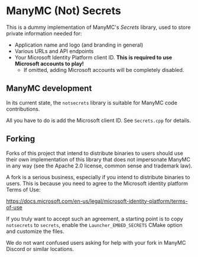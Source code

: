 # ManyMC (Not) Secrets

This is a dummy implementation of ManyMC's _Secrets_ library, used to store private information needed for:
- Application name and logo (and branding in general)
- Various URLs and API endpoints
- Your Microsoft Identity Platform client ID. **This is required to use Microsoft accounts to play!**
  - If omitted, adding Microsoft accounts will be completely disabled.

## ManyMC development

In its current state, the `notsecrets` library is suitable for ManyMC code contributions.

All you have to do is add the Microsoft client ID. See `Secrets.cpp` for details.

## Forking

Forks of this project that intend to distribute binaries to users should use their own implementation of this library that does not impersonate ManyMC in any way (see the Apache 2.0 license, common sense and trademark law).

A fork is a serious business, especially if you intend to distribute binaries to users. This is because you need to agree to the Microsoft identity platform Terms of Use:

https://docs.microsoft.com/en-us/legal/microsoft-identity-platform/terms-of-use

If you truly want to accept such an agreement, a starting point is to copy `notsecrets` to `secrets`, enable the `Launcher_EMBED_SECRETS` CMake option and customize the files.

We do not want confused users asking for help with your fork in ManyMC Discord or similar locations.
